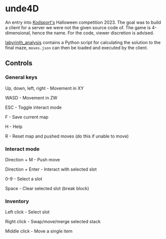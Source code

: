 # unde4D

An entry into [Kodsport's](https://www.kodsport.se/) Halloween competition 2023. The goal was to build a client for a server we were not the given source code of. The game is 4-dimensional, hence the name. For the code, viewer discretion is advised.

[labyrinth_analysis](./labyrinth_analysis/) contains a Python script for calculating the solution to the final maze, `moves.json` can then be loaded and executed by the client.

## Controls

### General keys

Up, down, left, right - Movement in XY

WASD - Movement in ZW

ESC - Toggle interact mode

F - Save current map

H - Help

R - Reset map and pushed moves (do this if unable to move)

### Interact mode

Direction + M - Push move

Direction + Enter - Interact with selected slot

0-9 - Select a slot

Space - Clear selected slot (break block)

### Inventory

Left click - Select slot

Right click - Swap/move/merge selected stack

Middle click - Move a single item
